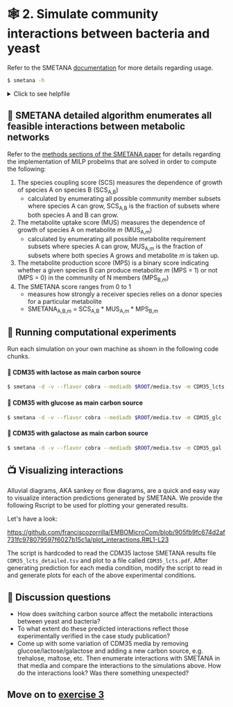 # 🕸️ 2. Simulate community interactions between bacteria and yeast

Refer to the SMETANA [documentation](https://smetana.readthedocs.io/en/latest/usage.html#) for more details regarding usage.

```bash
$ smetana -h
```
<details>
    <summary>Click to see helpfile</summary>
  
```

usage: smetana [-h] [-c COMMUNITIES.TSV] [-o OUTPUT] [--flavor FLAVOR]
               [-m MEDIA] [--mediadb MEDIADB]
               [-g | -d | -a ABIOTIC | -b BIOTIC] [-p P] [-n N] [-v] [-z]
               [--solver SOLVER] [--molweight] [--exclude EXCLUDE]
               [--no-coupling]
               MODELS [MODELS ...]

Calculate SMETANA scores for one or multiple microbial communities.

positional arguments:
  MODELS                
                        Multiple single-species models (one or more files).
                        
                        You can use wild-cards, for example: models/*.xml, and optionally protect with quotes to avoid automatic bash
                        expansion (this will be faster for long lists): "models/*.xml". 

optional arguments:
  -h, --help            show this help message and exit
  -c COMMUNITIES.TSV, --communities COMMUNITIES.TSV
                        
                        Run SMETANA for multiple (sub)communities.
                        The communities must be specified in a two-column tab-separated file with community and organism identifiers.
                        The organism identifiers should match the file names in the SBML files (without extension).
                        
                        Example:
                            community1	organism1
                            community1	organism2
                            community2	organism1
                            community2	organism3
                        
  -o OUTPUT, --output OUTPUT
                        Prefix for output file(s).
  --flavor FLAVOR       Expected SBML flavor of the input files (cobra or fbc2).
  -m MEDIA, --media MEDIA
                        Run SMETANA for given media (comma-separated).
  --mediadb MEDIADB     Media database file
  -g, --global          Run global analysis with MIP/MRO (faster).
  -d, --detailed        Run detailed SMETANA analysis (slower).
  -a ABIOTIC, --abiotic ABIOTIC
                        Test abiotic perturbations with given list of compounds.
  -b BIOTIC, --biotic BIOTIC
                        Test biotic perturbations with given list of species.
  -p P                  Number of components to perturb simultaneously (default: 1).
  -n N                  
                        Number of random perturbation experiments per community (default: 1).
                        Selecting n = 0 will test all single species/compound perturbations exactly once.
  -v, --verbose         Switch to verbose mode
  -z, --zeros           Include entries with zero score.
  --solver SOLVER       Change default solver (current options: 'gurobi', 'cplex').
  --molweight           Use molecular weight minimization (recomended).
  --exclude EXCLUDE     List of compounds to exclude from calculations (e.g.: inorganic compounds).
  --no-coupling         Don't compute species coupling scores.
```
 </details>

  
## 🤝 SMETANA detailed algorithm enumerates all feasible interactions between metabolic networks

Refer to the [methods sections of the SMETANA paper](https://www.pnas.org/content/112/20/6449#sec-7) for details regarding the implementation of MILP probelms that are solved in order to compute the following:

1. The species coupling score (SCS) measures the dependence of growth of species A on species B (SCS<sub>A,B</sub>)
   - calculated by enumerating all possible community member subsets where species A can grow, SCS<sub>A,B</sub> is the fraction of subsets where both species A and B can grow.
2. The metabolite uptake score (MUS) measures the dependence of growth of species A on metabolite *m* (MUS<sub>A,*m*</sub>)
   - calculated by enumerating all possible metabolite requirement subsets where species A can grow, MUS<sub>A,*m*</sub> is the fraction of subsets where both species A grows and metabolite *m* is taken up.
3. The metabolite production score (MPS) is a binary score indicating whether a given species B can produce metabolite *m* (MPS = 1) or not (MPS = 0) in the community of N members (MPS<sub>B,*m*</sub>)
4. The SMETANA score ranges from 0 to 1
   - measures how strongly a receiver species relies on a donor species for a particular metabolite
   - SMETANA<sub>A,B,*m*</sub> = SCS<sub>A,B</sub> * MUS<sub>A,*m*</sub> * MPS<sub>B,*m*</sub>

## 🥼 Running computational experiments

Run each simulation on your own machine as shown in the following code chunks.

#### 🐄 CDM35 with lactose as main carbon source

```bash
$ smetana -d -v --flavor cobra --mediadb $ROOT/media.tsv -m CDM35_lcts -o $ROOT/CDM35_lcts $ROOT/models/*.xml && paste $ROOT/CDM35_lcts_detailed.tsv 
```
  
#### 🍬 CDM35 with glucose as main carbon source

```bash
$ smetana -d -v --flavor cobra --mediadb $ROOT/media.tsv -m CDM35_glc -o $ROOT/CDM35_glc $ROOT/models/*.xml && paste $ROOT/CDM35_glc_detailed.tsv 
```

#### 🌌 CDM35 with galactose as main carbon source

```bash
$ smetana -d -v --flavor cobra --mediadb $ROOT/media.tsv -m CDM35_gal -o $ROOT/CDM35_gal $ROOT/models/*.xml && paste $ROOT/CDM35_gal_detailed.tsv 
```

## 📺 Visualizing interactions

Alluvial diagrams, AKA sankey or flow diagrams, are a quick and easy way to visualize interaction predictions generated by SMETANA. We provide the following Rscript to be used for plotting your generated results. 

Let's have a look:

https://github.com/franciscozorrilla/EMBOMicroCom/blob/905fb9fc674d2af731fc978079597f6027b15c1a/plot_interactions.R#L1-L23

The script is hardcoded to read the CDM35 lactose SMETANA results file `CDM35_lcts_detailed.tsv` and plot to a file called `CDM35_lcts.pdf`. After generating prediction for each media condition, modify the script to read in and generate plots for each of the above experimental conditions.

## 💎 Discussion questions
* How does switching carbon source affect the metabolic interactions between yeast and bacteria?
* To what extent do these predicted interactions reflect those experimentally verified in the case study publication?
* Come up with some variation of CDM35 media by removing glucose/lactose/galactose and adding a new carbon source, e.g. trehalose, maltose, etc. Then enumerate interactions with SMETANA in that media and compare the interactions to the simulations above. How do the interactions look? Was there something unexpected?

## Move on to [exercise 3](https://github.com/franciscozorrilla/EMBOMicroCom/blob/main/exercises/exercise_3.md)
